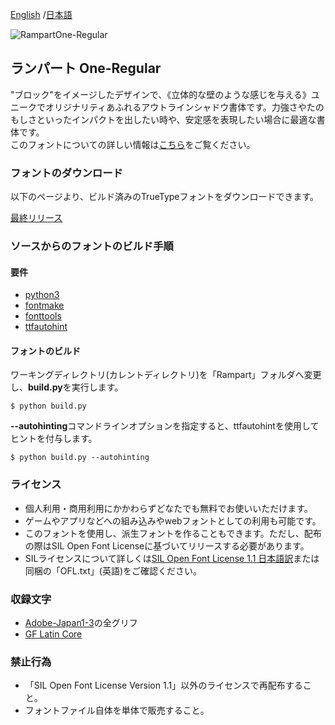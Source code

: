 [English](https://github.com/fontworks-fonts/Rampart) /[日本語](README-JP.md) 

![RampartOne-Regular](./image_Rampart.png)

## ランパート One-Regular

"ブロック"をイメージしたデザインで、《立体的な壁のような感じを与える》ユニークでオリジナリティあふれるアウトラインシャドウ書体です。力強さやたのもしさといったインパクトを出したい時や、安定感を表現したい場合に最適な書体です。  
このフォントについての詳しい情報は[こちら](https://fontworks.co.jp/fontsearch/RampartStd-EB/)をご覧ください。


### フォントのダウンロード

以下のページより、ビルド済みのTrueTypeフォントをダウンロードできます。  

[最終リリース](https://github.com/fontworks-fonts/Rampart/tree/master/fonts/ttf)


### ソースからのフォントのビルド手順

#### 要件

* [python3](https://www.python.org/)  
* [fontmake](https://github.com/googlefonts/fontmake/)
* [fonttools](https://github.com/fonttools/fonttools/)
* [ttfautohint](https://www.freetype.org/ttfautohint/doc/ttfautohint.html)  


#### フォントのビルド

ワーキングディレクトリ(カレントディレクトリ)を「Rampart」フォルダへ変更し、**build.py**を実行します。

    $ python build.py

**--autohinting**コマンドラインオプションを指定すると、ttfautohintを使用してヒントを付与します。

    $ python build.py --autohinting

### ライセンス

* 個人利用・商用利用にかかわらずどなたでも無料でお使いいただけます。
* ゲームやアプリなどへの組み込みやwebフォントとしての利用も可能です。
* このフォントを使用し、派生フォントを作ることもできます。ただし、配布の際はSIL Open Font Licenseに基づいてリリースする必要があります。
* SILライセンスについて詳しくは[SIL Open Font License 1.1 日本語訳](https://licenses.opensource.jp/OFL-1.1/OFL-1.1.html)または同梱の「OFL.txt」(英語)をご確認ください。


### 収録文字

* [Adobe-Japan1-3](https://github.com/adobe-type-tools/Adobe-Japan1)の全グリフ  
* [GF Latin Core](https://github.com/googlefonts/gftools/tree/master/Lib/gftools/encodings/GF%20Glyph%20Sets#gf-latin-core)  


### 禁止行為

* 「SIL Open Font License Version 1.1」以外のライセンスで再配布すること。
* フォントファイル自体を単体で販売すること。
